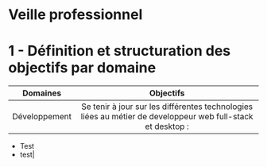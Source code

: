 # **Veille professionnel**

# 1 - Définition et structuration des objectifs par domaine

| Domaines 	          |       Objectifs     	                                                            |
|:-----------------:	|:-------------------------------------------------------------------------------:|
| Développement       | Se tenir à jour sur les différentes technologies liées au métier de developpeur web full-stack et desktop :<br> 
- Test
- test|
